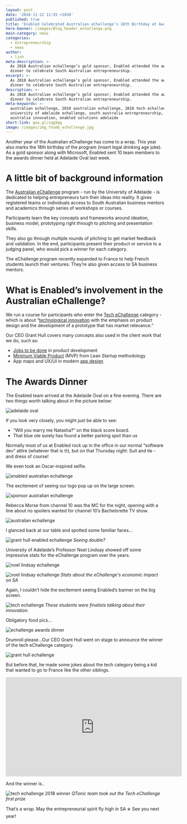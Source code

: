 ```yaml
---
layout: post
date: '2018-11-22 11:55 +1030'
published: true
title: 'Enabled Celebrated Australian eChallenge’s 18th Birthday at Awards Dinner '
hero-banner: /images/Blog_header_echallenge.png
main-category: news
categories:
  - entrepreneurship
  - news
author:
  - linh
meta-description: >-
  As 2018 Australian echallenge’s gold sponsor, Enabled attended the awards
  dinner to celebrate South Australian entrepreneurship.
excerpt: >-
  As 2018 Australian echallenge’s gold sponsor, Enabled attended the awards
  dinner to celebrate South Australian entrepreneurship.
description: >-
  As 2018 Australian echallenge’s gold sponsor, Enabled attended the awards
  dinner to celebrate South Australian entrepreneurship.
meta-keywords: >-
  australian echallenge, 2018 australian echallenge, 2018 tech echallenge,
  university of adelaide echallenge, south australia entrepreneurship, south
  australia innovation, enabled solutions adelaide
short-link: goo.gl/sqg9qg
image: /images/img_thumb_echallenge.jpg
---
```

<!-- JSON-LD markup generated by Google Structured Data Markup Helper. -->
<script type="application/ld+json">
{
  "@context" : "http://schema.org",
  "@type" : "Article",
  "name" : "Enabled Celebrated Australian eChallenge’s 18th Birthday at Awards Dinner",
  "headline" : "Enabled Celebrated Australian eChallenge’s 18th Birthday at Awards Dinner ",
  "author" : {
    "@type" : "Person",
    "name" : "Linh Dao"
  },
  "datePublished" : "2018-11-22",
  "image" : "http://blog.enabled.com.au/images/Blog_header_echallenge.png",
  "articleSection" : [ "A little bit of background information", "What is Enabled’s involvement in the Australian eChallenge?", "The Awards Dinner " ],
  "publisher" : {
    "@type" : "Organization",
    "name" : "Enabled",
    "logo": {
      "@type": "ImageObject", 
      "url": "https://enabled.com.au/images/enabled_logo_colour.jpg"
    }
  },
"description": "As 2018 Australian echallenge’s gold sponsor, Enabled attended the awards dinner to celebrate South Australian entrepreneurship."
}
</script>

Another year of the Australian eChallenge has come to a wrap. This year also marks the 18th birthday of the program (insert legal drinking age joke). As a gold sponsor along with Microsoft, Enabled sent 10 team members to the awards dinner held at Adelaide Oval last week.

# A little bit of background information

The [Australian eChallenge](https://www.adelaide.edu.au/echallenge/australian-echallenge) program - run by the University of Adelaide - is dedicated to helping entrepreneurs turn their ideas into reality. It gives registered teams or individuals access to South Australian business mentors and academics through series of workshops or courses. 

Participants learn the key concepts and frameworks around ideation, business model, prototyping right through to pitching and presentation skills. 

They also go through multiple rounds of pitching to get market feedback and validation.
In the end, participants present their product or service to a judging panel, who would pick a winner for each category. 

The eChallenge program recently expanded to France to help French students launch their ventures. They’re also given access to SA business mentors. 

# What is Enabled’s involvement in the Australian eChallenge?

We run a course for participants who enter the [Tech eChallenge](https://www.adelaide.edu.au/echallenge/australian-echallenge/categories#tech) category - which is about “[technological innovation](https://www.adelaide.edu.au/course-outlines/108575/1/sem-1/) with the emphasis on product design and the development of a prototype that has market relevance.”

Our CEO Grant Hull covers many concepts also used in the client work that we do, such as: 

- [Jobs to be done](http://blog.enabled.com.au/jobs-to-be-done/) in product development
- [Minimum Viable Product](http://blog.enabled.com.au/innovation-trap-lean-startup/) (MVP) from Lean Startup methodology
- App maps and UX/UI in modern [app design](http://blog.enabled.com.au/modern-app-design/)

# The Awards Dinner 

The Enabled team arrived at the Adelaide Oval on a fine evening. There are two things worth talking about in the picture below:

![adelaide oval]({{site.baseurl}}/images/img_echallenge_oval.jpg)

If you look very closely, you might just be able to see:

- “Will you marry me Natasha?” on the black score board.
- That blue ute surely has found a better parking spot than us

Normally most of us at Enabled rock up in the office in our normal “software dev” attire (whatever that is 🤓), but on that Thursday night: Suit and tie - and dress of course!

We even took an Oscar-inspired selfie.

![enabled australian echallenge]({{site.baseurl}}/images/img_echallenge_selfie.JPG)

The excitement of seeing our logo pop up on the large screen. 

![sponsor australian echallenge ]({{site.baseurl}}/images/img_echallenge_banner.JPG)

Rebecca Morse from channel 10 was the MC for the night, opening with a line about no spoilers wanted for channel 10’s Bachelorette TV show. 

![australian echallenge]({{site.baseurl}}/images/img_echallenge_channel10.jpg)

I glanced back at our table and spotted some familiar faces…

![grant hull enabled echallenge]({{site.baseurl}}/images/img_echallenge_book.JPG)
*Seeing double?*

University of Adelaide’s Professor Noel Lindsay showed off some impressive stats for the eChallenge program over the years.

![noel lindsay echallenge]({{site.baseurl}}/images/img_echallenge_noel1.jpg)

![noel lindsay echallenge]({{site.baseurl}}/images/img_echallenge_noel2.jpg)
*Stats about the eChallenge's economic impact on SA*

Again, I couldn’t hide the excitement seeing Enabled’s banner on the big screen.

![tech echallenge]({{site.baseurl}}/images/img_echallenge_students.JPG)
*These students were finalists talking about their innovation.*

Obligatory food pics…

![echallenge awards dinner]({{site.baseurl}}/images/img_echallenge_food.JPG)

Drumroll please...Our CEO Grant Hull went on stage to announce the winner of the tech eChallenge category.

![grant hull echallenge]({{site.baseurl}}/images/img_echallenge_grant1.jpeg)

But before that, he made some jokes about the tech category being a kid that wanted to go to France like the other siblings.

<iframe width="560" height="315" src="https://www.youtube.com/embed/MV9k-IXDEow?rel=0&amp;showinfo=0" frameborder="0" allow="accelerometer; autoplay; encrypted-media; gyroscope; picture-in-picture" allowfullscreen></iframe>

And the winner is..

![tech echallenge 2018 winner]({{site.baseurl}}/images/img_echallenge_grant.JPG)
*QTonic team took out the Tech eChallenge first prize*

That’s a wrap. May the entrepreneurial spirit fly high in SA ✈️ See you next year!
